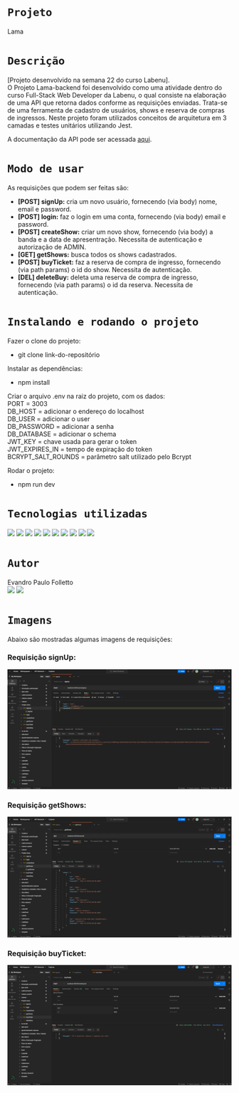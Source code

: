# `Projeto`
Lama

# `Descrição`
[Projeto desenvolvido na semana 22 do curso Labenu]. </br>
O Projeto Lama-backend foi desenvolvido como uma atividade dentro do curso Full-Stack Web Developer da Labenu, o qual consiste na elaboração de uma API que retorna dados conforme as requisições enviadas. Trata-se de uma ferramenta de cadastro de usuários, shows e reserva de compras de ingressos. Neste projeto foram utilizados conceitos de arquitetura em 3 camadas e testes unitários utilizando Jest.

A documentação da API pode ser acessada [aqui](https://documenter.getpostman.com/view/21552787/2s83tDpsrR).

# `Modo de usar`
As requisições que podem ser feitas são:  

- **[POST] signUp:** cria um novo usuário, fornecendo (via body) nome, email e password.
- **[POST] login:** faz o login em uma conta, fornecendo (via body) email e password.
- **[POST] createShow:** criar um novo show, fornecendo (via body) a banda e a data de apresentração. Necessita de autenticação e autorização de ADMIN.
- **[GET] getShows:** busca todos os shows cadastrados.
- **[POST] buyTicket:** faz a reserva de compra de ingresso, fornecendo (via path params) o id do show. Necessita de autenticação.
- **[DEL] deleteBuy:** deleta uma reserva de compra de ingresso, fornecendo (via path params) o id da reserva. Necessita de autenticação.

# `Instalando e rodando o projeto`
Fazer o clone do projeto:
- git clone link-do-repositório

Instalar as dependências:
- npm install

Criar o arquivo .env na raiz do projeto, com os dados: </br>
  PORT = 3003 </br>
  DB_HOST = adicionar o endereço do localhost </br>
  DB_USER = adicionar o user </br>
  DB_PASSWORD = adicionar a senha </br>
  DB_DATABASE = adicionar o schema </br>
  JWT_KEY = chave usada para gerar o token </br>
  JWT_EXPIRES_IN = tempo de expiração do token </br>
  BCRYPT_SALT_ROUNDS = parâmetro salt utilizado pelo Bcrypt

Rodar o projeto:
- npm run dev

# `Tecnologias utilizadas`
<div>
<img src="https://img.shields.io/badge/Visual_Studio_Code-0078D4?style=for-the-badge&logo=visual%20studio%20code&logoColor=white">
<img src="https://img.shields.io/badge/JavaScript-F7DF1E?style=for-the-badge&logo=javascript&logoColor=black">
<img src="https://img.shields.io/badge/TypeScript-007ACC?style=for-the-badge&logo=typescript&logoColor=white">
<img src="https://img.shields.io/badge/Node.js-43853D?style=for-the-badge&logo=node.js&logoColor=white">
<img src="https://img.shields.io/badge/MySQL-00000F?style=for-the-badge&logo=mysql&logoColor=white">
<img src="https://img.shields.io/badge/Express.js-404D59?style=for-the-badge">
<img src="https://img.shields.io/badge/Jest-323330?style=for-the-badge&logo=Jest&logoColor=white">
<img src="https://img.shields.io/badge/GIT-E44C30?style=for-the-badge&logo=git&logoColor=white">
<img src="https://img.shields.io/badge/GitHub-100000?style=for-the-badge&logo=github&logoColor=white">
<img src="https://img.shields.io/badge/Markdown-000000?style=for-the-badge&logo=markdown&logoColor=white">
</div>

# `Autor`
Evandro Paulo Folletto </br>
<a href="https://www.linkedin.com/in/evandrofolletto/"><img src="https://img.shields.io/badge/LinkedIn-0077B5?style=for-the-badge&logo=linkedin&logoColor=white"></a> <a href="https://github.com/epfolletto"><img src="https://img.shields.io/badge/GitHub-100000?style=for-the-badge&logo=github&logoColor=white"></a>

# `Imagens`
Abaixo são mostradas algumas imagens de requisições:

### Requisição signUp:
<img src="./src/images/img_1.png"/>

### Requisição getShows:
<img src="./src/images/img_2.png"/>

### Requisição buyTicket:
<img src="./src/images/img_3.png"/>
